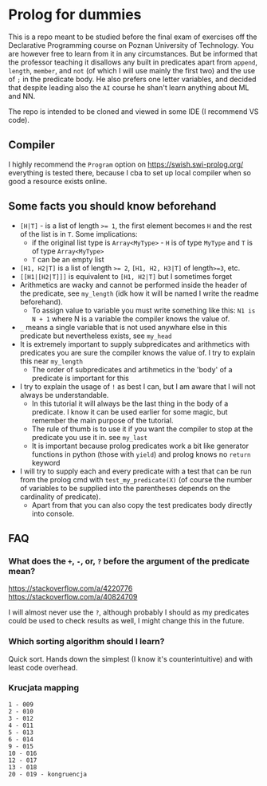 # Prolog for dummies

This is a repo meant to be studied before the final exam of exercises off the Declarative Programming course on Poznan University of Technology. You are however free to learn from it in any circumstances. But be informed that the professor teaching it disallows any built in predicates apart from `append`, `length`, `member`, and `not` (of which I will use mainly the first two) and the use of `;` in the predicate body. He also prefers one letter variables, and decided that despite leading also the `AI` course he shan't learn anything about ML and NN.

The repo is intended to be cloned and viewed in some IDE (I recommend VS code).

## Compiler

I highly recommend the `Program` option on https://swish.swi-prolog.org/ everything is tested there, because I cba to set up local compiler when so good a resource exists online.

## Some facts you should know beforehand

- `[H|T]` - is a list of length `>= 1`, the first element becomes `H` and the rest of the list is in `T`. Some implications:
  - if the original list type is `Array<MyType>` - `H` is of type `MyType` and `T` is of type `Array<MyType>`
  - `T` can be an empty list
- `[H1, H2|T]` is a list of length `>= 2`, `[H1, H2, H3|T]` of length`>=3`, etc.
- `[[H1|[H2|T]]]` is equivalent to `[H1, H2|T]` but I sometimes forget
- Arithmetics are wacky and cannot be performed inside the header of the predicate, see `my_length` (idk how it will be named I write the readme beforehand).
  - To assign value to variable you must write something like this: `N1 is N + 1` where N is a variable the compiler knows the value of.
- `_` means a single variable that is not used anywhare else in this predicate but nevertheless exists, see `my_head`
- It is extremely important to supply subpredicates and arithmetics with predicates you are sure the compiler knows the value of. I try to explain this near `my_length`
  - The order of subpredicates and artihmetics in the 'body' of a predicate is important for this
- I try to explain the usage of `!` as best I can, but I am aware that I will not always be understandable.
  - In this tutorial it will always be the last thing in the body of a predicate. I know it can be used earlier for some magic, but remember the main purpose of the tutorial.
  - The rule of thumb is to use it if you want the compiler to stop at the predicate you use it in. see `my_last`
  - It is important because prolog predicates work a bit like generator functions in python (those with `yield`) and prolog knows no `return` keyword
- I will try to supply each and every predicate with a test that can be run from the prolog cmd with `test_my_predicate(X)` (of course the number of variables to be supplied into the parentheses depends on the cardinality of predicate).
  - Apart from that you can also copy the test predicates body directly into console.

## FAQ

### What does the `+`, `-`, or, `?` before the argument of the predicate mean?

https://stackoverflow.com/a/4220776
https://stackoverflow.com/a/40824709

I will almost never use the `?`, although probably I should as my predicates could be used to check results as well, I might change this in the future.

### Which sorting algorithm should I learn?

Quick sort. Hands down the simplest (I know it's counterintuitive) and with least code overhead.

### Krucjata mapping

```
1 - 009
2 - 010
3 - 012
4 - 011
5 - 013
6 - 014
9 - 015
10 - 016
12 - 017
13 - 018
20 - 019 - kongruencja

```
